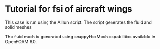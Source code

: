 # Tutorial for fsi of aircraft wings

This case is run using the Allrun script. The script generates the
fluid and solid meshes. 

The fluid mesh is generated using snappyHexMesh capabilities
available in OpenFOAM 6.0.


